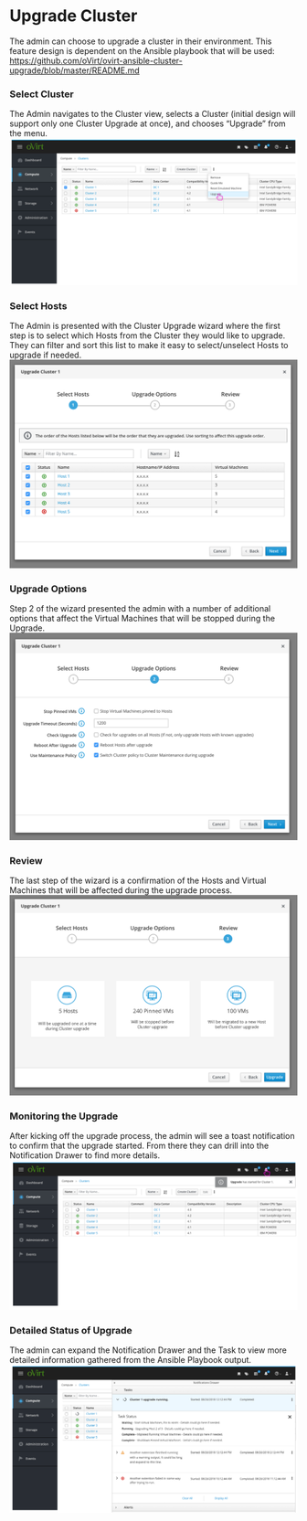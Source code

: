 # Upgrade Cluster

The admin can choose to upgrade a cluster in their environment. This feature design is dependent on the Ansible playbook that will be used:
https://github.com/oVirt/ovirt-ansible-cluster-upgrade/blob/master/README.md

### Select Cluster
The Admin navigates to the Cluster view, selects a Cluster (initial design will support only one Cluster Upgrade at once), and chooses “Upgrade” from the menu.
![selectcluster](img/upgrade-cluster-select-cluster.png)

### Select Hosts
The Admin is presented with the Cluster Upgrade wizard where the first step is to select which Hosts from the Cluster they would like to upgrade. They can filter and sort this list to make it easy to select/unselect Hosts to upgrade if needed.
![selecthosts](img/upgrade-cluster-select-hosts.png)

### Upgrade Options
Step 2 of the wizard presented the admin with a number of additional options that affect the Virtual Machines that will be stopped during the Upgrade.
![upgradeoptions](img/upgrade-cluster-upgrade-options.png)

### Review
The last step of the wizard is a confirmation of the Hosts and Virtual Machines that will be affected during the upgrade process.
![upgradereview](img/upgrade-cluster-review.png)

### Monitoring the Upgrade
After kicking off the upgrade process, the admin will see a toast notification to confirm that the upgrade started. From there they can drill into the Notification Drawer to find more details.
![upgradestarted](img/upgrade-cluster-upgrade-started.png)

### Detailed Status of Upgrade
The admin can expand the Notification Drawer and the Task to view more detailed information gathered from the Ansible Playbook output.
![upgradedetails](img/upgrade-cluster-details.png)
